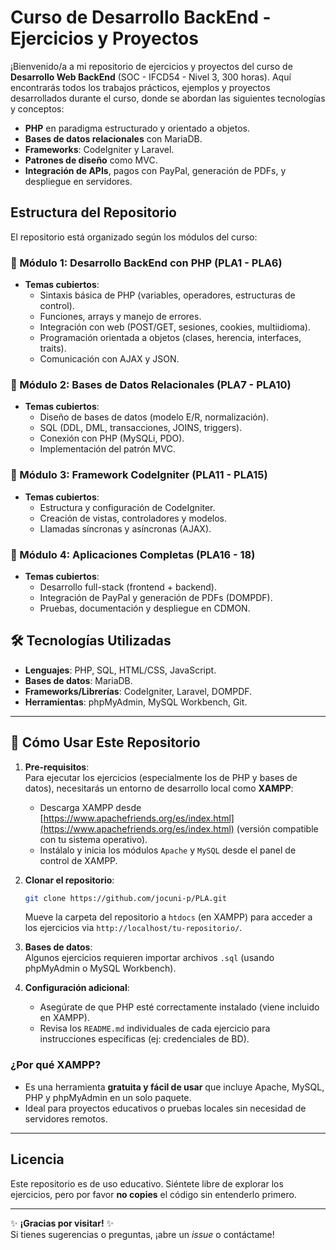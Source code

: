 
# Curso de Desarrollo BackEnd - Ejercicios y Proyectos

¡Bienvenido/a a mi repositorio de ejercicios y proyectos del curso de **Desarrollo Web BackEnd** (SOC - IFCD54 - Nivel 3, 300 horas).
Aquí encontrarás todos los trabajos prácticos, ejemplos y proyectos desarrollados durante el curso, donde se abordan las siguientes tecnologías y conceptos:

- **PHP** en paradigma estructurado y orientado a objetos.
- **Bases de datos relacionales** con MariaDB.
- **Frameworks**: CodeIgniter y Laravel.
- **Patrones de diseño** como MVC.
- **Integración de APIs**, pagos con PayPal, generación de PDFs, y despliegue en servidores.

## Estructura del Repositorio

El repositorio está organizado según los módulos del curso:

### 📂 Módulo 1: Desarrollo BackEnd con PHP (PLA1 - PLA6)
- **Temas cubiertos**:
  - Sintaxis básica de PHP (variables, operadores, estructuras de control).
  - Funciones, arrays y manejo de errores.
  - Integración con web (POST/GET, sesiones, cookies, multiidioma).
  - Programación orientada a objetos (clases, herencia, interfaces, traits).
  - Comunicación con AJAX y JSON.

### 📂 Módulo 2: Bases de Datos Relacionales (PLA7 - PLA10)
- **Temas cubiertos**:
  - Diseño de bases de datos (modelo E/R, normalización).
  - SQL (DDL, DML, transacciones, JOINS, triggers).
  - Conexión con PHP (MySQLi, PDO).
  - Implementación del patrón MVC.

### 📂 Módulo 3: Framework CodeIgniter (PLA11 - PLA15)
- **Temas cubiertos**:
  - Estructura y configuración de CodeIgniter.
  - Creación de vistas, controladores y modelos.
  - Llamadas síncronas y asíncronas (AJAX).

### 📂 Módulo 4: Aplicaciones Completas (PLA16 - 18)
- **Temas cubiertos**:
  - Desarrollo full-stack (frontend + backend).
  - Integración de PayPal y generación de PDFs (DOMPDF).
  - Pruebas, documentación y despliegue en CDMON.

## 🛠 Tecnologías Utilizadas
- **Lenguajes**: PHP, SQL, HTML/CSS, JavaScript.
- **Bases de datos**: MariaDB.
- **Frameworks/Librerías**: CodeIgniter, Laravel, DOMPDF.
- **Herramientas**: phpMyAdmin, MySQL Workbench, Git.

---

## 📝 Cómo Usar Este Repositorio

1. **Pre-requisitos**:  
   Para ejecutar los ejercicios (especialmente los de PHP y bases de datos), necesitarás un entorno de desarrollo local como **XAMPP**:
   -  Descarga XAMPP desde [https://www.apachefriends.org/es/index.html](https://www.apachefriends.org/es/index.html) (versión compatible con tu sistema operativo).
   -  Instálalo y inicia los módulos `Apache` y `MySQL` desde el panel de control de XAMPP.

2. **Clonar el repositorio**:
   ```bash
   git clone https://github.com/jocuni-p/PLA.git
   ```
   Mueve la carpeta del repositorio a `htdocs` (en XAMPP) para acceder a los ejercicios via `http://localhost/tu-repositorio/`.

3. **Bases de datos**:  
   Algunos ejercicios requieren importar archivos `.sql` (usando phpMyAdmin o MySQL Workbench).

4. **Configuración adicional**:  
   - Asegúrate de que PHP esté correctamente instalado (viene incluido en XAMPP).
   - Revisa los `README.md` individuales de cada ejercicio para instrucciones específicas (ej: credenciales de BD).

### ¿Por qué XAMPP?
- Es una herramienta **gratuita y fácil de usar** que incluye Apache, MySQL, PHP y phpMyAdmin en un solo paquete.
- Ideal para proyectos educativos o pruebas locales sin necesidad de servidores remotos.

---

##  Licencia
Este repositorio es de uso educativo. Siéntete libre de explorar los ejercicios, pero por favor **no copies** el código sin entenderlo primero. 

---

✨ **¡Gracias por visitar!** ✨  
Si tienes sugerencias o preguntas, ¡abre un *issue* o contáctame!
```
